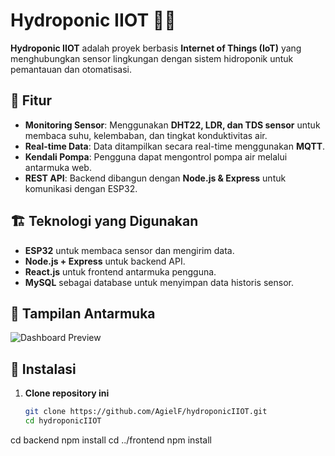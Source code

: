 # Hydroponic IIOT 🌱💧  

**Hydroponic IIOT** adalah proyek berbasis **Internet of Things (IoT)** yang menghubungkan sensor lingkungan dengan sistem hidroponik untuk pemantauan dan otomatisasi.

## 🚀 Fitur  
- **Monitoring Sensor**: Menggunakan **DHT22, LDR, dan TDS sensor** untuk membaca suhu, kelembaban, dan tingkat konduktivitas air.  
- **Real-time Data**: Data ditampilkan secara real-time menggunakan **MQTT**.  
- **Kendali Pompa**: Pengguna dapat mengontrol pompa air melalui antarmuka web.  
- **REST API**: Backend dibangun dengan **Node.js & Express** untuk komunikasi dengan ESP32.  

## 🏗️ Teknologi yang Digunakan  
- **ESP32** untuk membaca sensor dan mengirim data.  
- **Node.js + Express** untuk backend API.  
- **React.js** untuk frontend antarmuka pengguna.  
- **MySQL** sebagai database untuk menyimpan data historis sensor.  


## 📸 Tampilan Antarmuka  
![Dashboard Preview](https://via.placeholder.com/800x400.png?text=Screenshot+Dashboard)  

## 🔧 Instalasi  
1. **Clone repository ini**  
   ```sh
   git clone https://github.com/AgielF/hydroponicIIOT.git
   cd hydroponicIIOT
cd backend
npm install
cd ../frontend
npm install

